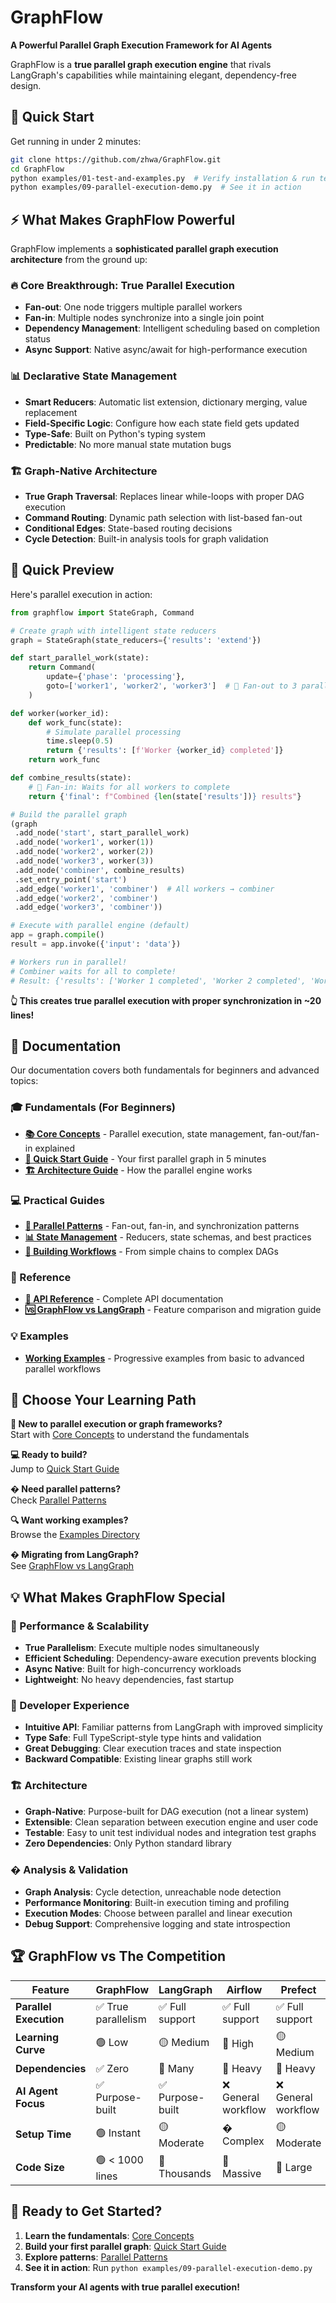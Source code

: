 # GraphFlow

**A Powerful Parallel Graph Execution Framework for AI Agents**

GraphFlow is a **true parallel graph execution engine** that rivals LangGraph's capabilities while maintaining elegant, dependency-free design.

## 🚀 Quick Start

Get running in under 2 minutes:

```bash
git clone https://github.com/zhwa/GraphFlow.git
cd GraphFlow
python examples/01-test-and-examples.py  # Verify installation & run tests
python examples/09-parallel-execution-demo.py  # See it in action
```

## ⚡ What Makes GraphFlow Powerful

GraphFlow implements a **sophisticated parallel graph execution architecture** from the ground up:

### 🔥 **Core Breakthrough: True Parallel Execution**
- **Fan-out**: One node triggers multiple parallel workers
- **Fan-in**: Multiple nodes synchronize into a single join point  
- **Dependency Management**: Intelligent scheduling based on completion status
- **Async Support**: Native async/await for high-performance execution

### 📊 **Declarative State Management**
- **Smart Reducers**: Automatic list extension, dictionary merging, value replacement
- **Field-Specific Logic**: Configure how each state field gets updated
- **Type-Safe**: Built on Python's typing system
- **Predictable**: No more manual state mutation bugs

### 🏗️ **Graph-Native Architecture**
- **True Graph Traversal**: Replaces linear while-loops with proper DAG execution
- **Command Routing**: Dynamic path selection with list-based fan-out
- **Conditional Edges**: State-based routing decisions
- **Cycle Detection**: Built-in analysis tools for graph validation

## 🌟 Quick Preview

Here's parallel execution in action:

```python
from graphflow import StateGraph, Command

# Create graph with intelligent state reducers
graph = StateGraph(state_reducers={'results': 'extend'})

def start_parallel_work(state):
    return Command(
        update={'phase': 'processing'},
        goto=['worker1', 'worker2', 'worker3']  # 🔀 Fan-out to 3 parallel workers
    )

def worker(worker_id):
    def work_func(state):
        # Simulate parallel processing
        time.sleep(0.5)  
        return {'results': [f'Worker {worker_id} completed']}
    return work_func

def combine_results(state):
    # 🔗 Fan-in: Waits for all workers to complete
    return {'final': f"Combined {len(state['results'])} results"}

# Build the parallel graph
(graph
 .add_node('start', start_parallel_work)
 .add_node('worker1', worker(1))
 .add_node('worker2', worker(2)) 
 .add_node('worker3', worker(3))
 .add_node('combiner', combine_results)
 .set_entry_point('start')
 .add_edge('worker1', 'combiner')  # All workers → combiner
 .add_edge('worker2', 'combiner')
 .add_edge('worker3', 'combiner'))

# Execute with parallel engine (default)
app = graph.compile()
result = app.invoke({'input': 'data'})

# Workers run in parallel! 
# Combiner waits for all to complete!
# Result: {'results': ['Worker 1 completed', 'Worker 2 completed', 'Worker 3 completed'], 'final': 'Combined 3 results'}
```

**👆 This creates true parallel execution with proper synchronization in ~20 lines!**

## 📖 Documentation

Our documentation covers both fundamentals for beginners and advanced topics:

### **🎓 Fundamentals (For Beginners)**
- **[📚 Core Concepts](docs/01-core-concepts.md)** - Parallel execution, state management, fan-out/fan-in explained
- **[🚀 Quick Start Guide](docs/02-quick-start.md)** - Your first parallel graph in 5 minutes  
- **[🏗️ Architecture Guide](docs/03-architecture.md)** - How the parallel engine works

### **💻 Practical Guides**
- **[🔄 Parallel Patterns](docs/04-parallel-patterns.md)** - Fan-out, fan-in, and synchronization patterns
- **[📊 State Management](docs/05-state-management.md)** - Reducers, state schemas, and best practices
- **[🎯 Building Workflows](docs/06-building-workflows.md)** - From simple chains to complex DAGs

### **📘 Reference**
- **[📖 API Reference](docs/07-api-reference.md)** - Complete API documentation
- **[🆚 GraphFlow vs LangGraph](docs/08-comparison.md)** - Feature comparison and migration guide

### **💡 Examples**
- **[Working Examples](examples/)** - Progressive examples from basic to advanced parallel workflows

## 🎯 Choose Your Learning Path

**🔰 New to parallel execution or graph frameworks?**  
Start with [Core Concepts](docs/01-core-concepts.md) to understand the fundamentals

**💻 Ready to build?**  
Jump to [Quick Start Guide](docs/02-quick-start.md)

**� Need parallel patterns?**  
Check [Parallel Patterns](docs/04-parallel-patterns.md)

**🔍 Want working examples?**  
Browse the [Examples Directory](examples/)

**� Migrating from LangGraph?**  
See [GraphFlow vs LangGraph](docs/08-comparison.md)

## 💡 What Makes GraphFlow Special

### **🚀 Performance & Scalability**
- **True Parallelism**: Execute multiple nodes simultaneously
- **Efficient Scheduling**: Dependency-aware execution prevents blocking
- **Async Native**: Built for high-concurrency workloads
- **Lightweight**: No heavy dependencies, fast startup

### **🧠 Developer Experience**
- **Intuitive API**: Familiar patterns from LangGraph with improved simplicity
- **Type Safe**: Full TypeScript-style type hints and validation
- **Great Debugging**: Clear execution traces and state inspection
- **Backward Compatible**: Existing linear graphs still work

### **🏗️ Architecture**
- **Graph-Native**: Purpose-built for DAG execution (not a linear system)
- **Extensible**: Clean separation between execution engine and user code
- **Testable**: Easy to unit test individual nodes and integration test graphs
- **Zero Dependencies**: Only Python standard library

### **� Analysis & Validation**
- **Graph Analysis**: Cycle detection, unreachable node detection
- **Performance Monitoring**: Built-in execution timing and profiling
- **Execution Modes**: Choose between parallel and linear execution
- **Debug Support**: Comprehensive logging and state introspection

## 🏆 GraphFlow vs The Competition

| Feature | GraphFlow | LangGraph | Airflow | Prefect |
|---------|-------------|-----------|---------|---------|
| **Parallel Execution** | ✅ True parallelism | ✅ Full support | ✅ Full support | ✅ Full support |
| **Learning Curve** | 🟢 Low | 🟡 Medium | 🔴 High | 🟡 Medium |
| **Dependencies** | ✅ Zero | 🔴 Many | 🔴 Heavy | 🔴 Heavy |
| **AI Agent Focus** | ✅ Purpose-built | ✅ Purpose-built | ❌ General workflow | ❌ General workflow |
| **Setup Time** | 🟢 Instant | 🟡 Moderate | � Complex | 🟡 Moderate |
| **Code Size** | 🟢 < 1000 lines | 🔴 Thousands | 🔴 Massive | 🔴 Large |

## 🚀 Ready to Get Started?

1. **Learn the fundamentals**: [Core Concepts](docs/01-core-concepts.md)
2. **Build your first parallel graph**: [Quick Start Guide](docs/02-quick-start.md)  
3. **Explore patterns**: [Parallel Patterns](docs/04-parallel-patterns.md)
4. **See it in action**: Run `python examples/09-parallel-execution-demo.py`

**Transform your AI agents with true parallel execution!**

